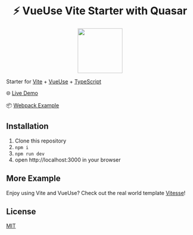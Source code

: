 <h1 align='center'>⚡️ VueUse Vite Starter with Quasar</h1>

<p align='center'>
<img src='./src/logo.svg' height='120'/>
</p>


Starter for [Vite](https://github.com/vuejs/vite) + [VueUse](https://github.com/vueuse/vueuse) + [TypeScript](https://www.typescriptlang.org/)

🌐 [Live Demo](https://vueuse-vite-starter.netlify.app/)

📦 [Webpack Example](https://github.com/vueuse/vueuse-vue3-example)

## Installation

1. Clone this repository
2. `npm i`
3. `npm run dev`
4. open http://localhost:3000 in your browser

## More Example

Enjoy using Vite and VueUse? Check out the real world template [Vitesse](https://github.com/antfu/vitesse)!

## License

[MIT](http://opensource.org/licenses/MIT)

